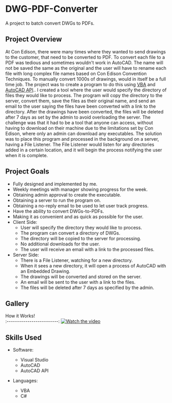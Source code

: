 # DWG-PDF-Converter
A project to batch convert DWGs to PDFs.

## Project Overview
At Con Edison, there were many times where they wanted to send drawings to the customer, that need to be converted to PDF. To convert each file to a PDF was tedious and sometimes wouldn't work in AutoCAD. The name will not be saved the same as the original and the user will have to rename each file with long complex file names based on Con Edison Convention Techniques. To manually convert 1000s of drawings, would in itself be a full time job. The project was to create a program to do this using [VBA](https://en.wikipedia.org/wiki/Visual_Basic_for_Applications) and [AutoCAD API](https://help.autodesk.com/view/ACD/2017/ENU/?guid=GUID-36BF58F3-537D-4B59-BEFE-2D0FEF5A4443).. I created a tool where the user would specify the directory of files they would like to process. The program will copy the directory to the server, convert them, save the files as their original name, and send an email to the user saying the files have been converted with a link to the directory. After the drawings have been converted, the files will be deleted after 7 days as set by the admin to avoid overloading the server. The challenge was that it had to be a tool that anyone can access, without having to download on their machine due to the limitations set by Con Edison, where only an admin can download any executables. The solution was to place this program and processed in the background on a server, having a File Listener. The File Listener would listen for any directories added in a certain location, and it will begin the process notifying the user when it is complete. 

## Project Goals

* Fully designed and implemented by me.
* Weekly meetings with manager showing progress for the week.
* Obtaining admin approval to create the executable.
* Obtaining a server to run the program on.
* Obtaining a no-reply email to be used to let user track progress.
* Have the ability to convert DWGs-to-PDFs.
* Making it as convenient and as quick as possible for the user.
* Client Side:
  * User will specify the directory they would like to process.
  * The program can convert a directory of DWGs.
  * The directory will be copied to the server for processing.
  * No additional downloads for the user.
  * The user will receive an email with a link to the processed files.
* Server Side: 
  * There is a File Listener, watching for a new directory.
  * When it sees a new directory, it will open a process of AutoCAD with an Embedded Drawing.
  * The drawings will be converted and stored on the server.
  * An email will be sent to the user with a link to the files.
  * The files will be deleted after 7 days as specified by the admin.
  
## Gallery

How it Works!    
:-------------------------:
[![Watch the video](https://github.com/dannyjanani/home/blob/master/src/components/Projects%20Page/Images/DWG-PDF-Thumbnail.png)](https://vimeo.com/458374548)

## Skills Used
  
* Software:
  * Visual Studio
  * AutoCAD
  * AutoCAD API

* Languages:
  * VBA
  * C#

